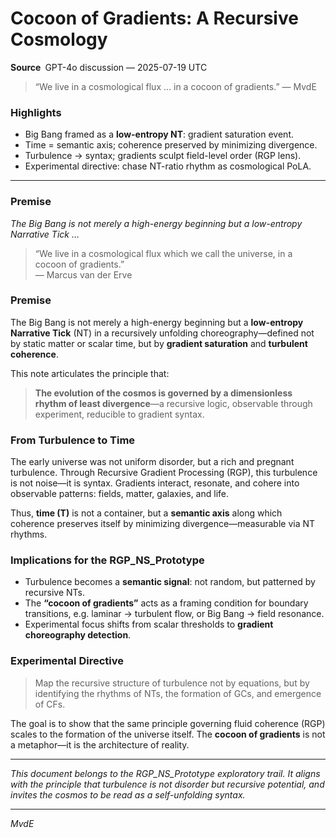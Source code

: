 # Cocoon of Gradients: A Recursive Cosmology
**Source** GPT-4o discussion — 2025-07-19 UTC

> “We live in a cosmological flux … in a cocoon of gradients.” — MvdE

### Highlights
- Big Bang framed as a **low-entropy NT**: gradient saturation event.  
- Time = semantic axis; coherence preserved by minimizing divergence.  
- Turbulence → syntax; gradients sculpt field-level order (RGP lens).  
- Experimental directive: chase NT-ratio rhythm as cosmological PoLA.

---

### Premise
*The Big Bang is not merely a high-energy beginning but a low-entropy Narrative Tick …*  <!-- keep your original prose here -->

> “We live in a cosmological flux which we call the universe, in a cocoon of gradients.”  
> — Marcus van der Erve

### Premise

The Big Bang is not merely a high-energy beginning but a **low-entropy Narrative Tick** (NT) in a recursively unfolding choreography—defined not by static matter or scalar time, but by **gradient saturation** and **turbulent coherence**.

This note articulates the principle that:
> **The evolution of the cosmos is governed by a dimensionless rhythm of least divergence**—a recursive logic, observable through experiment, reducible to gradient syntax.

### From Turbulence to Time

The early universe was not uniform disorder, but a rich and pregnant turbulence. Through Recursive Gradient Processing (RGP), this turbulence is not noise—it is syntax. Gradients interact, resonate, and cohere into observable patterns: fields, matter, galaxies, and life.

Thus, **time (T)** is not a container, but a **semantic axis** along which coherence preserves itself by minimizing divergence—measurable via NT rhythms.

### Implications for the RGP_NS_Prototype

- Turbulence becomes a **semantic signal**: not random, but patterned by recursive NTs.
- The **“cocoon of gradients”** acts as a framing condition for boundary transitions, e.g. laminar → turbulent flow, or Big Bang → field resonance.
- Experimental focus shifts from scalar thresholds to **gradient choreography detection**.

### Experimental Directive

> Map the recursive structure of turbulence not by equations, but by identifying the rhythms of NTs, the formation of GCs, and emergence of CFs.

The goal is to show that the same principle governing fluid coherence (RGP) scales to the formation of the universe itself. The **cocoon of gradients** is not a metaphor—it is the architecture of reality.

---

*This document belongs to the RGP_NS_Prototype exploratory trail. It aligns with the principle that turbulence is not disorder but recursive potential, and invites the cosmos to be read as a self-unfolding syntax.*

---

_MvdE_

